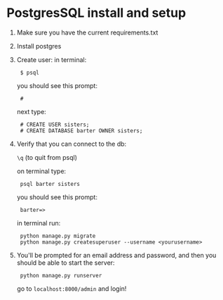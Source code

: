 # PostgresSQL install and setup

1. Make sure you have the current requirements.txt
2. Install postgres
3. Create user:
    in terminal:
    
        $ psql
        
    you should see this prompt:
        
        #

    next type:
    
        # CREATE USER sisters;
        # CREATE DATABASE barter OWNER sisters;

4. Verify that you can connect to the db:

    `\q` (to quit from psql)

    on terminal type:
    
        psql barter sisters

    you should see this prompt:
    
        barter=>

    in terminal run:
    
        python manage.py migrate
        python manage.py createsuperuser --username <yourusername>

5. You'll be prompted for an email address and password, and then you should be able to start the server:

        python manage.py runserver
        
    go to `localhost:8000/admin` and login!
